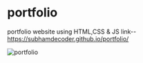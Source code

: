 # portfolio
portfolio website using HTML,CSS &amp; JS
 link-- https://subhamdecoder.github.io/portfolio/

![portfolio](https://github.com/user-attachments/assets/434a5b6c-89f0-4b26-8114-38c68c9a92d8)
